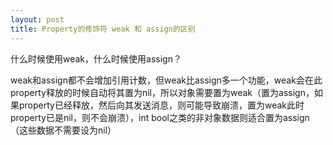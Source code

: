 ```yaml
---
layout: post
title: Property的修饰符 weak 和 assign的区别
---
```



什么时候使用weak，什么时候使用assign？

weak和assign都不会增加引用计数，但weak比assign多一个功能，weak会在此property释放的时候自动将其置为nil，所以对象需要置为weak（置为assign，如果property已经释放，然后向其发送消息，则可能导致崩溃，置为weak此时property已是nil，则不会崩溃），int bool之类的非对象数据则适合置为assign（这些数据不需要设为nil）